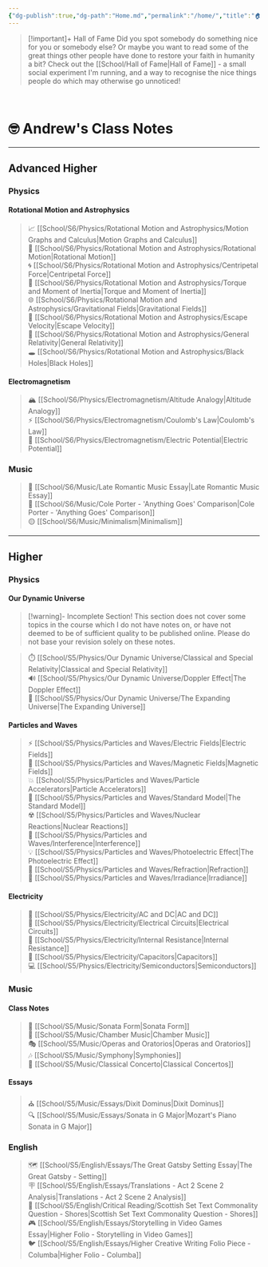 ```yaml
---
{"dg-publish":true,"dg-path":"Home.md","permalink":"/home/","title":"🏠 Home","pinned":true,"tags":["gardenEntry"]}
---
```


> [!important]+ Hall of Fame
> Did you spot somebody do something nice for you or somebody else? Or maybe you want to read some of the great things other people have done to restore your faith in humanity a bit? Check out the [[School/Hall of Fame\|Hall of Fame]] - a small social experiment I'm running, and a way to recognise the nice things people do which may otherwise go unnoticed!

<br>

# 🤓 Andrew's Class Notes

---

## Advanced Higher

### Physics
#### Rotational Motion and Astrophysics

> 📈 [[School/S6/Physics/Rotational Motion and Astrophysics/Motion Graphs and Calculus\|Motion Graphs and Calculus]]  
> 🔁 [[School/S6/Physics/Rotational Motion and Astrophysics/Rotational Motion\|Rotational Motion]]  
> 🌀 [[School/S6/Physics/Rotational Motion and Astrophysics/Centripetal Force\|Centripetal Force]]  
> 🔧 [[School/S6/Physics/Rotational Motion and Astrophysics/Torque and Moment of Inertia\|Torque and Moment of Inertia]]  
> 🌐 [[School/S6/Physics/Rotational Motion and Astrophysics/Gravitational Fields\|Gravitational Fields]]  
> 🚀 [[School/S6/Physics/Rotational Motion and Astrophysics/Escape Velocity\|Escape Velocity]]  
> 💫 [[School/S6/Physics/Rotational Motion and Astrophysics/General Relativity\|General Relativity]]  
> 🕳️ [[School/S6/Physics/Rotational Motion and Astrophysics/Black Holes\|Black Holes]]

#### Electromagnetism

> 🏔️ [[School/S6/Physics/Electromagnetism/Altitude Analogy\|Altitude Analogy]]  
> ⚡ [[School/S6/Physics/Electromagnetism/Coulomb's Law\|Coulomb's Law]]  
> 🦾 [[School/S6/Physics/Electromagnetism/Electric Potential\|Electric Potential]]

### Music

> 🎵 [[School/S6/Music/Late Romantic Music Essay\|Late Romantic Music Essay]]  
> 🎷 [[School/S6/Music/Cole Porter - 'Anything Goes' Comparison\|Cole Porter - 'Anything Goes' Comparison]]  
> 🟡 [[School/S6/Music/Minimalism\|Minimalism]]

---

## Higher

### Physics
#### Our Dynamic Universe

> [!warning]- Incomplete Section!
> This section does not cover some topics in the course which I do not have notes on, or have not deemed to be of sufficient quality to be published online. Please do not base your revision solely on these notes.

> ⏱️ [[School/S5/Physics/Our Dynamic Universe/Classical and Special Relativity\|Classical and Special Relativity]]  
> 🔊 [[School/S5/Physics/Our Dynamic Universe/Doppler Effect\|The Doppler Effect]]  
> 🌌 [[School/S5/Physics/Our Dynamic Universe/The Expanding Universe\|The Expanding Universe]]

#### Particles and Waves
> ⚡ [[School/S5/Physics/Particles and Waves/Electric Fields\|Electric Fields]]  
> 🧲 [[School/S5/Physics/Particles and Waves/Magnetic Fields\|Magnetic Fields]]  
> 💥 [[School/S5/Physics/Particles and Waves/Particle Accelerators\|Particle Accelerators]]  
> 🔬 [[School/S5/Physics/Particles and Waves/Standard Model\|The Standard Model]]  
> ☢️ [[School/S5/Physics/Particles and Waves/Nuclear Reactions\|Nuclear Reactions]]  
> 🌊 [[School/S5/Physics/Particles and Waves/Interference\|Interference]]  
> 💡 [[School/S5/Physics/Particles and Waves/Photoelectric Effect\|The Photoelectric Effect]]  
> 🌈 [[School/S5/Physics/Particles and Waves/Refraction\|Refraction]]  
> 🔆 [[School/S5/Physics/Particles and Waves/Irradiance\|Irradiance]]

#### Electricity
> 🤘 [[School/S5/Physics/Electricity/AC and DC\|AC and DC]]  
> 🔁 [[School/S5/Physics/Electricity/Electrical Circuits\|Electrical Circuits]]  
> 🛑 [[School/S5/Physics/Electricity/Internal Resistance\|Internal Resistance]]  
> 🔋 [[School/S5/Physics/Electricity/Capacitors\|Capacitors]]  
> 💻 [[School/S5/Physics/Electricity/Semiconductors\|Semiconductors]]

### Music

#### Class Notes
> 🎼 [[School/S5/Music/Sonata Form\|Sonata Form]]  
> 🎵 [[School/S5/Music/Chamber Music\|Chamber Music]]  
> 🎭 [[School/S5/Music/Operas and Oratorios\|Operas and Oratorios]]  
> 🎶 [[School/S5/Music/Symphony\|Symphonies]]  
> 🎹 [[School/S5/Music/Classical Concerto\|Classical Concertos]]

#### Essays
> ⛪ [[School/S5/Music/Essays/Dixit Dominus\|Dixit Dominus]]  
> 🔍 [[School/S5/Music/Essays/Sonata in G Major\|Mozart's Piano Sonata in G Major]]

### English

> 🗺 [[School/S5/English/Essays/The Great Gatsby Setting Essay\|The Great Gatsby - Setting]]  
> 🪧 [[School/S5/English/Essays/Translations - Act 2 Scene 2 Analysis\|Translations - Act 2 Scene 2 Analysis]]  
> 📜 [[School/S5/English/Critical Reading/Scottish Set Text Commonality Question - Shores\|Scottish Set Text Commonality Question - Shores]]  
> 🎮 [[School/S5/English/Essays/Storytelling in Video Games Essay\|Higher Folio - Storytelling in Video Games]]  
> 🐦 [[School/S5/English/Essays/Higher Creative Writing Folio Piece - Columba\|Higher Folio - Columba]]

